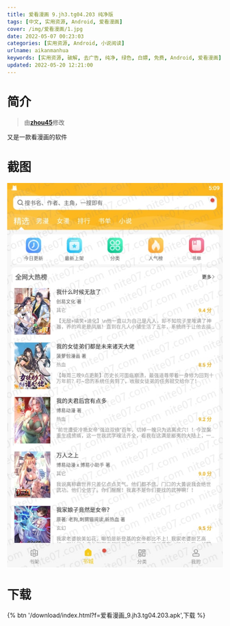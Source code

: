 ```yaml
---
title: 爱看漫画 9.jh3.tg04.203 纯净版
tags: [中文, 实用资源, Android, 爱看漫画]
cover: /img/爱看漫画/1.jpg
date: 2022-05-07 00:23:03
categories: [实用资源, Android, 小说阅读]
urlname: aikanmanhua
keywords: [实用资源, 破解, 去广告, 纯净, 绿色, 白嫖, 免费, Android, 爱看漫画]
updated: 2022-05-20 12:21:00
---
```


# 简介

> 由[**zhou45**](/laiyuan)修改

又是一款看漫画的软件

# 截图

![](/img/爱看漫画/2.jpg)

# 下载

{% btn '/download/index.html?f=爱看漫画_9.jh3.tg04.203.apk',下载 %}
